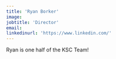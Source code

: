 ```yaml
---
title: 'Ryan Borker'
image: 
jobtitle: 'Director'
email: 
linkedinurl: 'https://www.linkedin.com/'
---
```


Ryan is one half of the KSC Team!